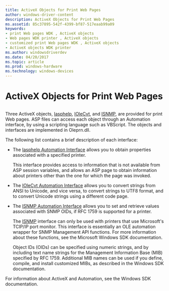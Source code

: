 ```yaml
---
title: ActiveX Objects for Print Web Pages
author: windows-driver-content
description: ActiveX Objects for Print Web Pages
ms.assetid: 85c37895-542f-4399-bf87-517eaab99a09
keywords:
- print Web pages WDK , ActiveX objects
- Web pages WDK printer , ActiveX objects
- customized print Web pages WDK , ActiveX objects
- ActiveX objects WDK printer
ms.author: windowsdriverdev
ms.date: 04/20/2017
ms.topic: article
ms.prod: windows-hardware
ms.technology: windows-devices
---
```


# ActiveX Objects for Print Web Pages


## <a href="" id="ddk-activex-objects-for-print-web-pages-gg"></a>


Three ActiveX objects, [Iasphelp](https://msdn.microsoft.com/library/windows/hardware/ff550742), [IOleCvt](https://msdn.microsoft.com/library/windows/hardware/ff551819), and [ISNMP](https://msdn.microsoft.com/library/windows/hardware/ff554396), are provided for print Web pages. ASP files can access each object through an Automation interface, by using a scripting language such as VBScript. The objects and interfaces are implemented in Oleprn.dll.

The following list contains a brief description of each interface:

-   The [Iasphelp Automation Interface](https://msdn.microsoft.com/library/windows/hardware/ff550742) allows you to obtain properties associated with a specified printer.

    This interface provides access to information that is not available from ASP session variables, and allows an ASP page to obtain information about printers other than the one for which the page was invoked.

-   The [IOleCvt Automation Interface](https://msdn.microsoft.com/library/windows/hardware/ff551819) allows you to convert strings from ANSI to Unicode, and vice versa, to convert strings to UTF8 format, and to convert Unicode strings using a different code page.

-   The [ISNMP Automation Interface](https://msdn.microsoft.com/library/windows/hardware/ff554396) allows you to set and retrieve values associated with SNMP OIDs, if RFC 1759 is supported for a printer.

    The [ISNMP](https://msdn.microsoft.com/library/windows/hardware/ff554396) interface can only be used with printers that use Microsoft's TCIP/IP port monitor. This interface is essentially an OLE automation wrapper for SNMP Management API functions. For more information about these functions, see the Microsoft Windows SDK documentation.

    Object IDs (OIDs) can be specified using numeric strings, and by including text name strings for the Management Information Base (MIB) specified by RFC 1759. Additional MIB names can be used if you define, compile, and install customized MIBs, as described in the Windows SDK documentation.

For information about ActiveX and Automation, see the Windows SDK documentation.

 

 




